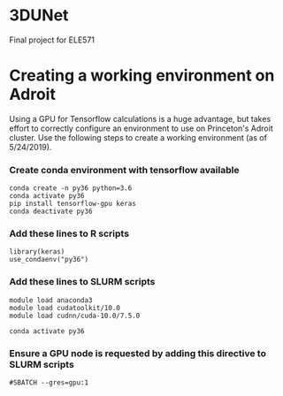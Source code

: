 # 3DUNet
Final project for ELE571

# Creating a working environment on Adroit

Using a GPU for Tensorflow calculations is a huge advantage, but takes effort to correctly configure an environment to use on Princeton's Adroit cluster. Use the following steps to create a working environment (as of 5/24/2019).

### Create conda environment with tensorflow available

```
conda create -n py36 python=3.6
conda activate py36
pip install tensorflow-gpu keras
conda deactivate py36
```

### Add these lines to R scripts

```
library(keras)
use_condaenv("py36")
```

### Add these lines to SLURM scripts

```
module load anaconda3
module load cudatoolkit/10.0
module load cudnn/cuda-10.0/7.5.0

conda activate py36
```

### Ensure a GPU node is requested by adding this directive to SLURM scripts
```
#SBATCH --gres=gpu:1
```
